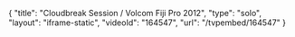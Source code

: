{
    "title": "Cloudbreak Session \/ Volcom Fiji Pro 2012",
    "type": "solo",
    "layout": "iframe-static",
    "videoId": "164547",
    "url": "\/tvpembed\/164547"
}